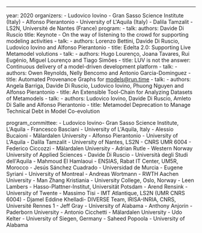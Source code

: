 ---
year: 2020
organizers:
    - Ludovico Iovino - Gran Sasso Science Institute (Italy)
    - Alfonso Pierantonio - University of L'Aquila (Italy)
    - Dalila Tamzalit - LS2N, Université de Nantes (France)
program:
    - talk: 
        authors: Davide Di Ruscio
        title: Keynote - On the way of listening to the crowd for supporting modeling activities
    - talk: 
        - authors: Lorenzo Bettini, Davide Di Ruscio, Ludovico Iovino and Alfonso Pierantonio 
        - title: Edelta 2.0: Supporting Live Metamodel volutions
    - talk: 
        - authors: Hugo Lourenço, Joana Tavares, Rui Eugénio, Miguel Lourenço and Tiago Simões 
        - title: LUV is not the answer: Continuous delivery of a model-driven development platform
    - talk: 
        - authors: Owen Reynolds, Nelly Bencomo and Antonio Garcia-Dominguez 
        - title: Automated Provenance Graphs for models@run.time
    - talk: 
        - authors: Angela Barriga, Davide Di Ruscio, Ludovico Iovino, Phuong Nguyen and Alfonso Pierantonio 
        - title: An Extensible Tool-Chain for Analyzing Datasets of Metamodels
    - talk:
        - authors: Ludovico Iovino, Davide Di Ruscio, Amleto Di Salle and Alfonso Pierantonio 
        - title: Metamodel Deprecation to Manage Technical Debt in Model Co-evolution


program_committee:
    - Ludovico Iovino- Gran Sasso Science Institute, L'Aquila
    - Francesco Basciani - University of L'Aquila, Italy
    - Alessio Bucaioni - Mälardalen University
    - Alfonso Pierantonio - University of L'Aquila
    - Dalila Tamzalit - University of Nantes, LS2N - CNRS UMR 6004
    - Federico Ciccozzi - Mälardalen University
    - Adrian Rutle - Western Norway University of Applied Sciences
    - Davide Di Ruscio - Università degli Studi dell'Aquila
    - Mahmoud El Hamlaoui - ENSIAS, Rabat IT Center, UM5R, Morocco
    - Jesús Sánchez Cuadrado - Universidad de Murcia
    - Eugene Syriani - University of Montreal
    - Andreas Wortmann - RWTH Aachen University
    - Man Zhang	Kristiania - University College, Oslo, Norway
    - Leen Lambers - Hasso-Plattner-Institut, Universität Potsdam
    - Arend Rensink - University of Twente
    - Massimo Tisi - IMT Atlantique, LS2N (UMR CNRS 6004)
    - Djamel Eddine Khelladi- DIVERSE Team, IRISA-INRIA, CNRS, Université Rennes 1
    - Jeff Gray - University of Alabama
    - Anthony Anjorin - Paderborn University
    - Antonio Cicchetti - Mälardalen University
    - Udo Kelter - University of Siegen, Germany
    - Saheed Popoola - University of Alabama
